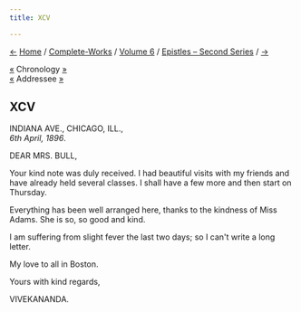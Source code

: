 ```yaml
---
title: XCV

---
```

<div>

[←](094_sarada.htm) [Home](../../../index.htm) /
[Complete-Works](../../complete_works.htm) / [Volume
6](../volume_6_contents.htm) / [Epistles – Second
Series](epistles_second_series_contents.htm) / [→](096_mrs_bull.htm)

  

[«](../../volume_7/epistles_third_series/31_alasinga.htm) Chronology
[»](../../volume_9/letters_fifth_series/090_christina.htm)  
[«](../../volume_9/letters_fifth_series/085_mrs_bull.htm) Addressee
[»](096_mrs_bull.htm)

## XCV

INDIANA AVE., CHICAGO, ILL.,  
*6th April, 1896*.

DEAR MRS. BULL,

Your kind note was duly received. I had beautiful visits with my friends
and have already held several classes. I shall have a few more and then
start on Thursday.

Everything has been well arranged here, thanks to the kindness of Miss
Adams. She is so, so good and kind.

I am suffering from slight fever the last two days; so I can't write a
long letter.

My love to all in Boston. 

Yours with kind regards,

VIVEKANANDA.

</div>
